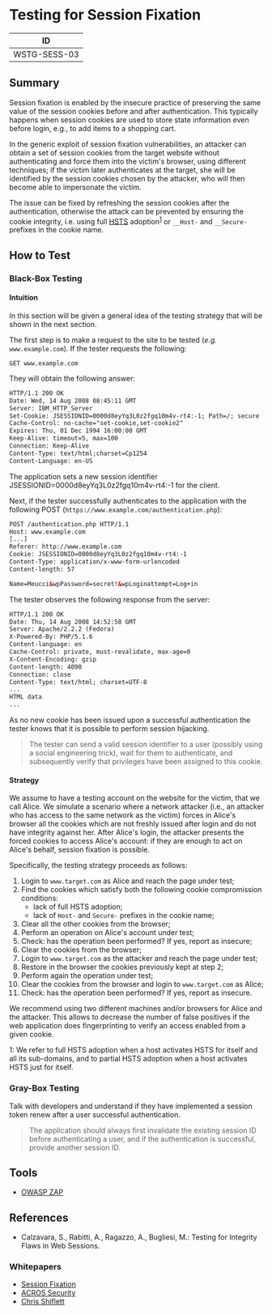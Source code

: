 # Testing for Session Fixation

|ID          |
|------------|
|WSTG-SESS-03|

## Summary

Session fixation is enabled by the insecure practice of preserving the same value of the session cookies before and after authentication. This typically happens when session cookies are used to store state information even before login, e.g., to add items to a shopping cart.

In the generic exploit of session fixation vulnerabilities, an attacker can obtain a set of session cookies from the target website without authenticating and force them into the victim's browser, using different techniques; if the victim later authenticates at the target, she will be identified by the session cookies chosen by the attacker, who will then become able to impersonate the victim.

The issue can be fixed by refreshing the session cookies after the authentication, otherwise the attack can be prevented by ensuring the cookie integrity, i.e. using full [HSTS](https://en.wikipedia.org/wiki/HTTP_Strict_Transport_Security) adoption<sup>[1](#myfootnote1)</sup> or `__Host-` and `__Secure-` prefixes in the cookie name.

## How to Test

### Black-Box Testing

#### Intuition

In this section will be given a general idea of the testing strategy that will be shown in the next section.

The first step is to make a request to the site to be tested (_e.g._ `www.example.com`). If the tester requests the following:

`GET www.example.com`

They will obtain the following answer:

```html
HTTP/1.1 200 OK
Date: Wed, 14 Aug 2008 08:45:11 GMT
Server: IBM_HTTP_Server
Set-Cookie: JSESSIONID=0000d8eyYq3L0z2fgq10m4v-rt4:-1; Path=/; secure
Cache-Control: no-cache="set-cookie,set-cookie2"
Expires: Thu, 01 Dec 1994 16:00:00 GMT
Keep-Alive: timeout=5, max=100
Connection: Keep-Alive
Content-Type: text/html;charset=Cp1254
Content-Language: en-US
```

The application sets a new session identifier JSESSIONID=0000d8eyYq3L0z2fgq10m4v-rt4:-1 for the client.

Next, if the tester successfully authenticates to the application with the following POST (`https://www.example.com/authentication.php`):

```html
POST /authentication.php HTTP/1.1
Host: www.example.com
[...]
Referer: http://www.example.com
Cookie: JSESSIONID=0000d8eyYq3L0z2fgq10m4v-rt4:-1
Content-Type: application/x-www-form-urlencoded
Content-length: 57

Name=Meucci&wpPassword=secret!&wpLoginattempt=Log+in
```

The tester observes the following response from the server:

```html
HTTP/1.1 200 OK
Date: Thu, 14 Aug 2008 14:52:58 GMT
Server: Apache/2.2.2 (Fedora)
X-Powered-By: PHP/5.1.6
Content-language: en
Cache-Control: private, must-revalidate, max-age=0
X-Content-Encoding: gzip
Content-length: 4090
Connection: close
Content-Type: text/html; charset=UTF-8
...
HTML data
...
```

As no new cookie has been issued upon a successful authentication the tester knows that it is possible to perform session hijacking.

> The tester can send a valid session identifier to a user (possibly using a social engineering trick), wait for them to authenticate, and subsequently verify that privileges have been assigned to this cookie.

#### Strategy

We assume to have a testing account on the website for the victim, that we call Alice.
We simulate a scenario where a network attacker (i.e., an attacker who has access to the same network as the victim) forces in Alice's browser all the cookies which are not freshly issued after login and do not have integrity against her. After Alice's login, the attacker presents the forced cookies to access Alice's account: if they are enough to act on Alice's behalf, session fixation is possible.

Specifically, the testing strategy proceeds as follows:

1. Login to `www.target.com` as Alice and reach the page under test;
2. Find the cookies which satisfy both the following cookie compromission conditions:
    * lack of full HSTS adoption;
    * lack of `Host-` and `Secure-` prefixes in the cookie name;
3. Clear all the other cookies from the browser;
4. Perform an operation on Alice's account under test;
5. Check: has the operation been performed? If yes, report as insecure;
6. Clear the cookies from the browser;
7. Login to `www.target.com` as the attacker and reach the page under test;
8. Restore in the browser the cookies previously kept at step 2;
9. Perform again the operation under test;
10. Clear the cookies from the browser and login to `www.target.com` as Alice;
11. Check: has the operation been performed? If yes, report as insecure.

We recommend using two different machines and/or browsers for Alice and the attacker. This allows to decrease the number of false positives if the web application does fingerprinting to verify an access enabled from a given cookie.

<a name="myfootnote1">1</a>: We refer to full HSTS adoption when a host activates HSTS for itself and all its sub-domains, and to partial HSTS adoption when a host activates HSTS just for itself.

### Gray-Box Testing

Talk with developers and understand if they have implemented a session token renew after a user successful authentication.

> The application should always first invalidate the existing session ID before authenticating a user, and if the authentication is successful, provide another session ID.

## Tools

- [OWASP ZAP](https://www.zaproxy.org)

## References

- Calzavara, S., Rabitti, A., Ragazzo, A., Bugliesi, M.: Testing for Integrity Flaws in Web Sessions.

### Whitepapers

- [Session Fixation](https://owasp.org/www-community/attacks/Session_fixation)
- [ACROS Security](https://www.acrossecurity.com/papers/session_fixation.pdf)
- [Chris Shiflett](http://shiflett.org/articles/session-fixation)
